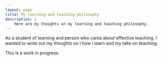 ```yaml
---
layout: page
title: My learning and teaching philosophy
description: |
    Here are my thoughts on my learning and teaching philosophy.
---
```


As a student of learning and person who cares about effective teaching, I
wanted to write out my thoughts on I how I learn and my take on teaching.

This is a work in progress.

